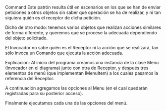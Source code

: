 Command
  Este patrón resulta útil en escenarios en los que se han de enviar peticiones a otros objetos sin saber qué operación se ha de realizar, y ni tan siquiera quién es el receptor de dicha petición.

  Dicho de otro modo: tenemos varios objetos que realizan acciones similares de forma diferente, y queremos que se procese la adecuada dependiendo del objeto solicitado.

  El Invocador no sabe quién es el Receptor ni la acción que se realizará, tan sólo invoca un Comando que ejecuta la acción adecuada.


Explicacion:
  Al inicio del programa creamos una instancia de la clase Menu (Invocador en el diagrama) junto con otra de Receptor, y después tres elementos de menú (que implementan IMenuItem) a los cuales pasamos la referencia del Receptor.
  
  A continuación agregamos las opciones al Menu (en el cual quedarán registradas para su posterior acceso).
  
  Finalmente ejecutamos cada una de las opciones del menú.